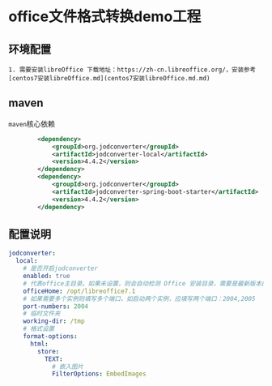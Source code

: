 # office文件格式转换demo工程

## 环境配置
    1. 需要安装libreOffice 下载地址：https://zh-cn.libreoffice.org/，安装参考[centos7安装libreOffice.md](centos7安装libreOffice.md.md)
## maven
`maven`核心依赖
```xml
        <dependency>
            <groupId>org.jodconverter</groupId>
            <artifactId>jodconverter-local</artifactId>
            <version>4.4.2</version>
        </dependency>
        <dependency>
            <groupId>org.jodconverter</groupId>
            <artifactId>jodconverter-spring-boot-starter</artifactId>
            <version>4.4.2</version>
        </dependency>
```
## 配置说明
```yml
jodconverter:
  local:
    # 是否开启jodconverter
    enabled: true
    # 代表office主目录。如果未设置，则会自动检测 Office 安装目录，需要是最新版本的 LibreOffice。
    officeHome: /opt/libreoffice7.1
    # 如果需要多个实例则填写多个端口，如启动两个实例，应填写两个端口：2004,2005
    port-numbers: 2004
    # 临时文件夹
    working-dir: /tmp
    # 格式设置
    format-options:
      html:
        store:
          TEXT:
            # 嵌入图片
            FilterOptions: EmbedImages
```
